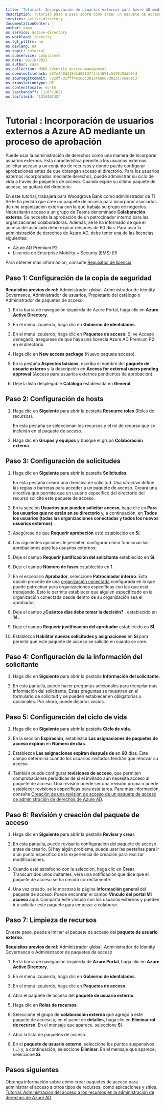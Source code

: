 ```yaml
---
title: 'Tutorial: Incorporación de usuarios externos para Azure AD mediante un proceso de aprobación (Azure Active Directory)'
description: Tutorial paso a paso sobre cómo crear un paquete de acceso para usuarios externos que requieren aprobaciones en la administración de derechos de Azure Active Directory.
services: active-directory
documentationCenter: ''
author: sama
ms.service: active-directory
ms.workload: identity
ms.tgt_pltfrm: na
ms.devlang: na
ms.topic: tutorial
ms.subservice: compliance
ms.date: 08/18/2021
ms.author: sama
ms.collection: M365-identity-device-management
ms.openlocfilehash: b97e440d318e1d08137ffa14691c5179d93d60f4
ms.sourcegitcommit: 702df701fff4ec6cc39134aa607d023c766adec3
ms.translationtype: HT
ms.contentlocale: es-ES
ms.lasthandoff: 11/03/2021
ms.locfileid: "131440742"
---
```

# <a name="tutorial---onboard-external-users-to-azure-ad-through-an-approval-process"></a>Tutorial : Incorporación de usuarios externos a Azure AD mediante un proceso de aprobación

Puede usar la administración de derechos como una manera de incorporar usuarios externos. Esta característica permite a los usuarios externos solicitar acceso a un conjunto de recursos y donde puede configurar aprobaciones antes de que obtengan acceso al directorio. Para los usuarios externos incorporados mediante derechos, puede administrar su ciclo de vida a través de paquetes de acceso. Cuando expire su último paquete de acceso, se quitará del directorio.

En este tutorial, trabajará para Woodgrove Bank como administrador de TI. Se le ha pedido que cree un paquete de acceso para incorporar asociados de una organización externa con la que trabaja su grupo de negocios. Necesitarán acceso a un grupo de Teams denominado **Colaboración externa**. Se necesita la aprobación de un patrocinador interno para las organizaciones colaboradoras. Además, se le ha informado de que el acceso del asociado debe expirar después de 60 días.
Para usar la administración de derechos de Azure AD, debe tener una de las licencias siguientes:

- Azure AD Premium P2
- Licencia de Enterprise Mobility + Security (EMS) E5

Para obtener más información, consulte [Requisitos de licencia](entitlement-management-overview.md#license-requirements).

## <a name="step-1-configure-basics"></a>Paso 1: Configuración de la copia de seguridad

**Requisitos previos de rol:** Administrador global, Administrador de Identity Governance, Administrador de usuarios, Propietario del catálogo o Administrador de paquetes de acceso.

1. En la barra de navegación izquierda de Azure Portal, haga clic en **Azure Active Directory**.

2. En el menú izquierdo, haga clic en **Gobierno de identidades**.

3. En el menú izquierdo, haga clic en **Paquetes de acceso**. Si ve Acceso denegado, asegúrese de que haya una licencia Azure AD Premium P2 en el directorio.

4. Haga clic en **New access package** (Nuevo paquete acceso).

5. En la pestaña **Aspectos básicos**, escriba el nombre del **paquete de usuario externo** y la descripción en **Access for external users pending approval** (Acceso para usuarios externos pendientes de aprobación).

6. Deje la lista desplegable **Catálogo** establecida en **General**.

## <a name="step-2-configure-resources"></a>Paso 2: Configuración de hosts

1. Haga clic en **Siguiente** para abrir la pestaña **Resource roles** (Roles de recursos).
 
   En esta pestaña se seleccionan los recursos y el rol de recurso que se incluirán en el paquete de acceso.

2. Haga clic en **Grupos y equipos** y busque el grupo **Colaboración externa**.

## <a name="step-3-configure-requests"></a>Paso 3: Configuración de solicitudes

1. Haga clic en **Siguiente** para abrir la pestaña **Solicitudes**.

   En esta pestaña creará una directiva de solicitud. Una *directiva* define las reglas o barreras para acceder a un paquete de acceso. Creará una directiva que permite que un usuario específico del directorio del recurso solicite este paquete de acceso.

2. En la sección **Usuarios que pueden solicitar acceso**, haga clic en **Para los usuarios que no están en su directorio** y, a continuación, en **Todos los usuarios (todas las organizaciones conectadas y todos los nuevos usuarios externos)** .

3. Asegúrese de que **Requerir aprobación** esté establecido en **Sí**.

4. Las siguientes opciones le permiten configurar cómo funcionan las aprobaciones para los usuarios externos:

5. Deje el campo **Requerir justificación del solicitante** establecido en **Sí**.

6. Deje el campo **Número de fases** establecido en **1**.

7. En el escenario **Aprobador**, seleccione **Patrocinador interno**. Esta opción procede de una [organización conectada](entitlement-management-organization.md) configurada en la que puede patrocinar para organizaciones específicas con las que está trabajando. Esto le permite establecer que alguien especificado en la organización conectada desde dentro de su organización sea el aprobador. 

8. Deje el campo **¿Cuántos días debe tomar la decisión?** , establecido en **14**.

9. Deje el campo **Requerir justificación del aprobador** establecido en **SÍ**.

10. Establezca **Habilitar nuevas solicitudes y asignaciones** en **Sí** para permitir que este paquete de acceso se solicite en cuanto se cree.

## <a name="step-4-configure-requestor-information"></a>Paso 4: Configuración de la información del solicitante

1. Haga clic en **Siguiente** para abrir la pestaña **Información del solicitante**.

2. En esta pantalla, puede hacer preguntas adicionales para recopilar más información del solicitante. Estas preguntas se muestran en el formulario de solicitud y se pueden establecer en obligatorias u opcionales. Por ahora, puede dejarlos vacíos.

## <a name="step-5-configure-lifecycle"></a>Paso 5: Configuración del ciclo de vida

1. Haga clic en **Siguiente** para abrir la pestaña **Ciclo de vida**.

2. En la sección **Expiración**, establezca **Las asignaciones de paquetes de acceso expiran** en **Número de días**.

3. Establezca **Las asignaciones expiran después de** en **60** días. Este campo determina cuándo los usuarios invitados tendrán que renovar su acceso.

4. También puede configurar **revisiones de acceso**, que permiten comprobaciones periódicas de si el invitado aún necesita acceso al paquete de acceso. Una revisión puede ser una revisión propia o puede establecer revisiones específicas para esta tarea. Para más información, consulte [Creación de una revisión de acceso de un paquete de acceso de administración de derechos de Azure AD](entitlement-management-access-reviews-create.md).

## <a name="step-6-review-and-create-your-access-package"></a>Paso 6: Revisión y creación del paquete de acceso

1. Haga clic en **Siguiente** para abrir la pestaña **Revisar y crear**.

2. En esta pantalla, puede revisar la configuración del paquete de acceso antes de crearlo. Si hay algún problema, puede usar las pestañas para ir a un punto específico de la experiencia de creación para realizar modificaciones.

3. Cuando esté satisfecho con la selección, haga clic en **Crear**. Transcurridos unos instantes, verá una notificación que dice que el paquete de acceso se ha creado correctamente.

4. Una vez creado, se le mostrará la página **Información general** del paquete de acceso. Puede encontrar el campo **Vínculo del portal Mi acceso** aquí. Comparta este vínculo con los usuarios externos y pueden ir a solicitar este paquete para empezar a colaborar.

## <a name="step-7-clean-up-resources"></a>Paso 7: Limpieza de recursos

En este paso, puede eliminar el paquete de acceso del **paquete de usuario externo**. 

**Requisitos previos de rol:** Administrador global, Administrador de Identity Governance o Administrador de paquetes de acceso

1. En la barra de navegación izquierda de **Azure Portal**, haga clic en **Azure Active Directory**.

2. En el menú izquierdo, haga clic en **Gobierno de identidades**.

3. En el menú izquierdo, haga clic en **Paquetes de acceso**. 

4. Abra el paquete de acceso del **paquete de usuario externo**. 

5. Haga clic en **Roles de recursos**.

6. Seleccione el grupo de **colaboración externa** que agregó a este paquete de acceso y, en el panel de **detalles**, haga clic en **Eliminar rol de recurso**. En el mensaje que aparece, seleccione **Sí**.

7. Abra la lista de paquetes de acceso.

8. En el **paquete de usuario externo**, seleccione los puntos suspensivos (...) y, a continuación, seleccione **Eliminar**. En el mensaje que aparece, seleccione **Sí**.

## <a name="next-steps"></a>Pasos siguientes

Obtenga información sobre cómo crear paquetes de acceso para administrar el acceso a otros tipos de recursos, como aplicaciones y sitios. [Tutorial: Administración del acceso a los recursos en la administración de derechos de Azure AD](./entitlement-management-access-package-first.md)

